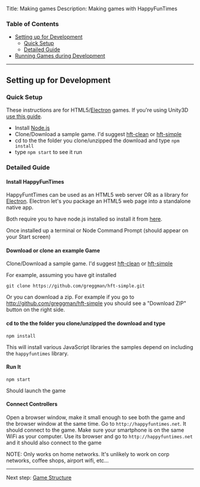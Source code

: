 Title: Making games
Description: Making games with HappyFunTimes

### Table of Contents

*   [Setting up for Development](#setting-up-for-development)
    * [Quick Setup](#quick-setup)
    * [Detailed Guide](#detailed-guide)
*   [Running Games during Development](#running-games-during-development)

---

## Setting up for Development

### Quick Setup

These instructions are for HTML5/[Electron](https://electron.github.io) games.
If you're using Unity3D [use this guide](../unity).

*   Install [Node.js](http://nodejs.org/)
*   Clone/Download a sample game. I'd suggest [hft-clean](https://github.com/greggman/hft-clean)
    or [hft-simple](https://githib.com/greggman/hft-simple)
*   cd to the the folder you clone/unzipped the download and type `npm install`
*   type `npm start` to see it run

### Detailed Guide

#### Install HappyFunTimes

HappyFuntTimes can be used as an HTML5 web server OR as a library for [Electron](https://electron.github.io).
Electron let's you package an HTML5 web page into a standalone native app.

Both require you to have node.js installed so install it from [here](http://nodejs.org/).

Once installed up a terminal or Node Command Prompt (should appear on your Start screen)

#### Download or clone an example Game

Clone/Download a sample game. I'd suggest [hft-clean](https://github.com/greggman/hft-clean)
or [hft-simple](https://githib.com/greggman/hft-simple)

For example, assuming you have git installed

    git clone https://github.com/greggman/hft-simple.git

Or you can download a zip. For example if you go to
http://github.com/greggman/hft-simple you should see a "Download ZIP"
button on the right side.

#### cd to the the folder you clone/unzipped the download and type

    npm install

This will install various JavaScript libraries the samples depend on including
the `happyfuntimes` library.

#### Run It

    npm start

Should launch the game

#### Connect Controllers

Open a browser window, make it small enough to see both the game and the browser window
at the same time. Go to `http://happyfuntimes.net`. It should connect to the game.
Make sure your smartphone is on the same WiFi as your computer. Use its browser and
go to `http://happyfuntimes.net` and it should also connect to the game

NOTE: Only works on home networks. It's unlikely to work on corp networks, coffee shops,
airport wifi, etc...

---

Next step: [Game Structure](game-structure.md)
